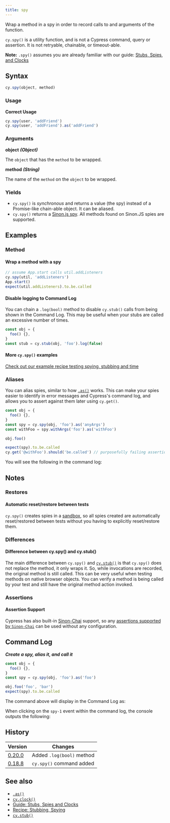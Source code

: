 ```yaml
---
title: spy
---
```


Wrap a method in a spy in order to record calls to and arguments of the
function.

`cy.spy()` is a utility function, and is not a Cypress command, query or
assertion. It is not retryable, chainable, or timeout-able.

<Alert type="info">

**Note:** `.spy()` assumes you are already familiar with our guide:
[Stubs, Spies, and Clocks](/guides/guides/stubs-spies-and-clocks)

</Alert>

## Syntax

```javascript
cy.spy(object, method)
```

### Usage

**<Icon name="check-circle" color="green"></Icon> Correct Usage**

```javascript
cy.spy(user, 'addFriend')
cy.spy(user, 'addFriend').as('addFriend')
```

### Arguments

**<Icon name="angle-right"></Icon> object** **_(Object)_**

The `object` that has the `method` to be wrapped.

**<Icon name="angle-right"></Icon> method** **_(String)_**

The name of the `method` on the `object` to be wrapped.

### Yields [<Icon name="question-circle"/>](/guides/core-concepts/introduction-to-cypress#Subject-Management)

- `cy.spy()` is _synchronous_ and returns a value (the spy) instead of a
  Promise-like chain-able object. It can be aliased.
- `cy.spy()` returns a
  [Sinon.js spy](https://sinonjs.org/releases/v6.1.5/spies/). All methods found
  on Sinon.JS spies are supported.

## Examples

### Method

#### Wrap a method with a spy

```javascript
// assume App.start calls util.addListeners
cy.spy(util, 'addListeners')
App.start()
expect(util.addListeners).to.be.called
```

#### Disable logging to Command Log

You can chain a `.log(bool)` method to disable `cy.stub()` calls from being
shown in the Command Log. This may be useful when your stubs are called an
excessive number of times.

```javascript
const obj = {
  foo() {},
}
const stub = cy.stub(obj, 'foo').log(false)
```

#### More `cy.spy()` examples

<Alert type="info">

[Check out our example recipe testing spying, stubbing and time](/examples/examples/recipes#Stubbing-and-spying)

</Alert>

### Aliases

You can alias spies, similar to how [`.as()`](/api/commands/as) works. This can
make your spies easier to identify in error messages and Cypress's command log,
and allows you to assert against them later using `cy.get()`.

```javascript
const obj = {
  foo() {},
}
const spy = cy.spy(obj, 'foo').as('anyArgs')
const withFoo = spy.withArgs('foo').as('withFoo')

obj.foo()

expect(spy).to.be.called
cy.get('@withFoo').should('be.called') // purposefully failing assertion
```

You will see the following in the command log:

<DocsImage src="/img/api/spy/using-spy-with-alias.png" alt="spies with aliases" ></DocsImage>

## Notes

### Restores

#### Automatic reset/restore between tests

`cy.spy()` creates spies in a
[sandbox](https://sinonjs.org/releases/v6.1.5/sandbox/), so all spies created
are automatically reset/restored between tests without you having to explicitly
reset/restore them.

### Differences

#### Difference between cy.spy() and cy.stub()

The main difference between `cy.spy()` and [`cy.stub()`](/api/commands/stub) is
that `cy.spy()` does not replace the method, it only wraps it. So, while
invocations are recorded, the original method is still called. This can be very
useful when testing methods on native browser objects. You can verify a method
is being called by your test and still have the original method action invoked.

### Assertions

#### Assertion Support

Cypress has also built-in
[Sinon-Chai](/guides/references/bundled-libraries#Sinon-Chai) support, so any
[assertions supported by `Sinon-Chai`](/guides/references/assertions#Sinon-Chai)
can be used without any configuration.

## Command Log

**_Create a spy, alias it, and call it_**

```javascript
const obj = {
  foo() {},
}
const spy = cy.spy(obj, 'foo').as('foo')

obj.foo('foo', 'bar')
expect(spy).to.be.called
```

The command above will display in the Command Log as:

<DocsImage src="/img/api/spy/spying-shows-any-aliases-and-also-any-assertions-made.png" alt="Command Log spy" ></DocsImage>

When clicking on the `spy-1` event within the command log, the console outputs
the following:

<DocsImage src="/img/api/spy/console-shows-spy-arguments-calls-and-the-object-being-spied.png" alt="Console Log spy" ></DocsImage>

## History

| Version                                       | Changes                   |
| --------------------------------------------- | ------------------------- |
| [0.20.0](/guides/references/changelog#0-20.0) | Added `.log(bool)` method |
| [0.18.8](/guides/references/changelog#0-18-8) | `cy.spy()` command added  |

## See also

- [`.as()`](/api/commands/as)
- [`cy.clock()`](/api/commands/clock)
- [Guide: Stubs, Spies and Clocks](/guides/guides/stubs-spies-and-clocks)
- [Recipe: Stubbing, Spying](/examples/examples/recipes#Stubbing-and-spying)
- [`cy.stub()`](/api/commands/stub)
